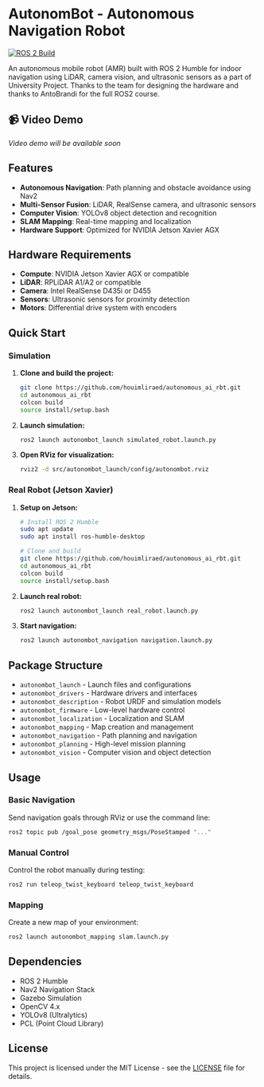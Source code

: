 # AutonomBot - Autonomous Navigation Robot

[![ROS 2 Build](https://github.com/houimliraed/autonomous_ai_rbt/workflows/ROS%202%20Build%20Check/badge.svg)](https://github.com/houimliraed/autonomous_ai_rbt/actions)

An autonomous mobile robot (AMR) built with ROS 2 Humble for indoor navigation using LiDAR, camera vision, and ultrasonic sensors as a part of University Project. Thanks to the team for designing the hardware and thanks to AntoBrandi for the full ROS2 course.

## 📹 Video Demo

<!-- Add your video demo here -->
*Video demo will be available soon*

## Features

- **Autonomous Navigation**: Path planning and obstacle avoidance using Nav2
- **Multi-Sensor Fusion**: LiDAR, RealSense camera, and ultrasonic sensors
- **Computer Vision**: YOLOv8 object detection and recognition
- **SLAM Mapping**: Real-time mapping and localization
- **Hardware Support**: Optimized for NVIDIA Jetson Xavier AGX

## Hardware Requirements

- **Compute**: NVIDIA Jetson Xavier AGX or compatible
- **LiDAR**: RPLiDAR A1/A2 or compatible
- **Camera**: Intel RealSense D435i or D455
- **Sensors**: Ultrasonic sensors for proximity detection
- **Motors**: Differential drive system with encoders

## Quick Start

### Simulation

1. **Clone and build the project:**
   ```bash
   git clone https://github.com/houimliraed/autonomous_ai_rbt.git
   cd autonomous_ai_rbt
   colcon build
   source install/setup.bash
   ```

2. **Launch simulation:**
   ```bash
   ros2 launch autonombot_launch simulated_robot.launch.py
   ```

3. **Open RViz for visualization:**
   ```bash
   rviz2 -d src/autonombot_launch/config/autonombot.rviz
   ```

### Real Robot (Jetson Xavier)

1. **Setup on Jetson:**
   ```bash
   # Install ROS 2 Humble
   sudo apt update
   sudo apt install ros-humble-desktop
   
   # Clone and build
   git clone https://github.com/houimliraed/autonomous_ai_rbt.git
   cd autonomous_ai_rbt
   colcon build
   source install/setup.bash
   ```

2. **Launch real robot:**
   ```bash
   ros2 launch autonombot_launch real_robot.launch.py
   ```

3. **Start navigation:**
   ```bash
   ros2 launch autonombot_navigation navigation.launch.py
   ```

## Package Structure

- `autonombot_launch` - Launch files and configurations
- `autonombot_drivers` - Hardware drivers and interfaces
- `autonombot_description` - Robot URDF and simulation models
- `autonombot_firmware` - Low-level hardware control
- `autonombot_localization` - Localization and SLAM
- `autonombot_mapping` - Map creation and management
- `autonombot_navigation` - Path planning and navigation
- `autonombot_planning` - High-level mission planning
- `autonombot_vision` - Computer vision and object detection

## Usage

### Basic Navigation
Send navigation goals through RViz or use the command line:
```bash
ros2 topic pub /goal_pose geometry_msgs/PoseStamped "..."
```

### Manual Control
Control the robot manually during testing:
```bash
ros2 run teleop_twist_keyboard teleop_twist_keyboard
```

### Mapping
Create a new map of your environment:
```bash
ros2 launch autonombot_mapping slam.launch.py
```

## Dependencies

- ROS 2 Humble
- Nav2 Navigation Stack
- Gazebo Simulation
- OpenCV 4.x
- YOLOv8 (Ultralytics)
- PCL (Point Cloud Library)

## License

This project is licensed under the MIT License - see the [LICENSE](LICENSE) file for details.
